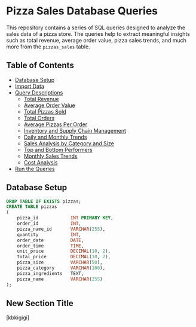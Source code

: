 # Pizza Sales Database Queries

This repository contains a series of SQL queries designed to analyze the sales data of a pizza store. The queries help to extract meaningful insights such as total revenue, average order value, pizza sales trends, and much more from the `pizzas_sales` table.

## Table of Contents

- [Database Setup](#database-setup)
- [Import Data](#import-data)
- [Query Descriptions](#query-descriptions)
  - [Total Revenue](#total-revenue)
  - [Average Order Value](#average-order-value)
  - [Total Pizzas Sold](#total-pizzas-sold)
  - [Total Orders](#total-orders)
  - [Average Pizzas Per Order](#average-pizzas-per-order)
  - [Inventory and Supply Chain Management](#inventory-and-supply-chain-management)
  - [Daily and Monthly Trends](#daily-and-monthly-trends)
  - [Sales Analysis by Category and Size](#sales-analysis-by-category-and-size)
  - [Top and Bottom Performers](#top-and-bottom-performers)
  - [Monthly Sales Trends](#monthly-sales-trends)
  - [Cost Analysis](#cost-analysis)
- [Run the Queries](#run-the-queries)

## Database Setup
```sql
DROP TABLE IF EXISTS pizzas;
CREATE TABLE pizzas
(
    pizza_id            INT PRIMARY KEY,
    order_id            INT,
    pizza_name_id       VARCHAR(255),
    quantity            INT,
    order_date          DATE,
    order_time          TIME,
    unit_price          DECIMAL(10, 2),
    total_price         DECIMAL(10, 2),
    pizza_size          VARCHAR(50),
    pizza_category      VARCHAR(100),
    pizza_ingredients   TEXT,
    pizza_name          VARCHAR(255)
);
```

## New Section Title

[kbkigigi]
